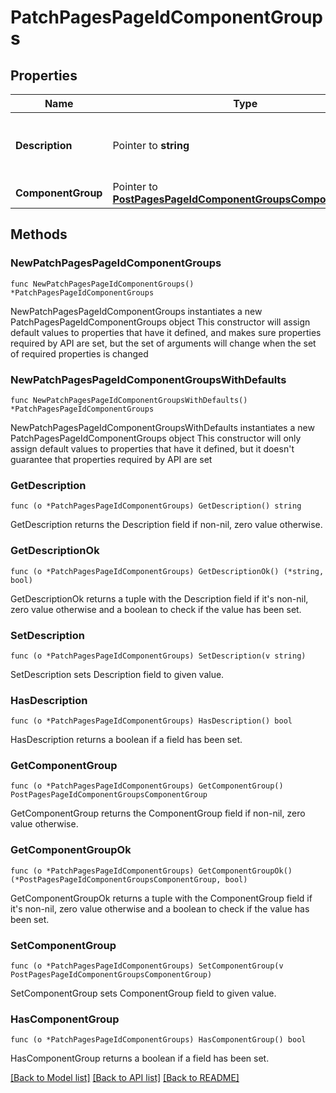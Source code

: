 # PatchPagesPageIdComponentGroups

## Properties

Name | Type | Description | Notes
------------ | ------------- | ------------- | -------------
**Description** | Pointer to **string** | Updated description of the component group. | [optional] 
**ComponentGroup** | Pointer to [**PostPagesPageIdComponentGroupsComponentGroup**](PostPagesPageIdComponentGroupsComponentGroup.md) |  | [optional] 

## Methods

### NewPatchPagesPageIdComponentGroups

`func NewPatchPagesPageIdComponentGroups() *PatchPagesPageIdComponentGroups`

NewPatchPagesPageIdComponentGroups instantiates a new PatchPagesPageIdComponentGroups object
This constructor will assign default values to properties that have it defined,
and makes sure properties required by API are set, but the set of arguments
will change when the set of required properties is changed

### NewPatchPagesPageIdComponentGroupsWithDefaults

`func NewPatchPagesPageIdComponentGroupsWithDefaults() *PatchPagesPageIdComponentGroups`

NewPatchPagesPageIdComponentGroupsWithDefaults instantiates a new PatchPagesPageIdComponentGroups object
This constructor will only assign default values to properties that have it defined,
but it doesn't guarantee that properties required by API are set

### GetDescription

`func (o *PatchPagesPageIdComponentGroups) GetDescription() string`

GetDescription returns the Description field if non-nil, zero value otherwise.

### GetDescriptionOk

`func (o *PatchPagesPageIdComponentGroups) GetDescriptionOk() (*string, bool)`

GetDescriptionOk returns a tuple with the Description field if it's non-nil, zero value otherwise
and a boolean to check if the value has been set.

### SetDescription

`func (o *PatchPagesPageIdComponentGroups) SetDescription(v string)`

SetDescription sets Description field to given value.

### HasDescription

`func (o *PatchPagesPageIdComponentGroups) HasDescription() bool`

HasDescription returns a boolean if a field has been set.

### GetComponentGroup

`func (o *PatchPagesPageIdComponentGroups) GetComponentGroup() PostPagesPageIdComponentGroupsComponentGroup`

GetComponentGroup returns the ComponentGroup field if non-nil, zero value otherwise.

### GetComponentGroupOk

`func (o *PatchPagesPageIdComponentGroups) GetComponentGroupOk() (*PostPagesPageIdComponentGroupsComponentGroup, bool)`

GetComponentGroupOk returns a tuple with the ComponentGroup field if it's non-nil, zero value otherwise
and a boolean to check if the value has been set.

### SetComponentGroup

`func (o *PatchPagesPageIdComponentGroups) SetComponentGroup(v PostPagesPageIdComponentGroupsComponentGroup)`

SetComponentGroup sets ComponentGroup field to given value.

### HasComponentGroup

`func (o *PatchPagesPageIdComponentGroups) HasComponentGroup() bool`

HasComponentGroup returns a boolean if a field has been set.


[[Back to Model list]](../README.md#documentation-for-models) [[Back to API list]](../README.md#documentation-for-api-endpoints) [[Back to README]](../README.md)


